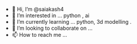 - 👋 Hi, I’m @saiakash4
- 👀 I’m interested in ... python , ai 
- 🌱 I’m currently learning ... python, 3d modelling .
- 💞️ I’m looking to collaborate on ...
- 📫 How to reach me ...

<!---
saiakash4/saiakash4 is a ✨ special ✨ repository because its `README.md` (this file) appears on your GitHub profile.
You can click the Preview link to take a look at your changes.
--->
